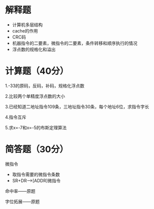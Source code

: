 # 解释题

- 计算机多层结构
- cache的作用
- CRC码
- 机器指令的二要素，微指令的二要素，条件转移和顺序执行的情况
- 浮点数的规格化和溢出



# 计算题（40分）

1.-33的原码，反码，补码，规格化浮点数

2.比较两个单精度浮点数的大小

3.已经知道二地址指令109条，三地址指令30条，每个地址6位，求指令字长

4.指令互斥

5.求x=-7和x=-5的布斯定理算法



# 简答题（30分）

微指令

- 取指令需要的微指令条数
- SR+DR——>[ADDR]微指令



命中率——原题



字位拓展——原题

